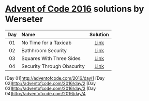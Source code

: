 [Advent of Code 2016](http://adventofcode.com) solutions by Werseter
========================

| Day | Name                                           | Solution                                     |
|:---:|:-----------------------------------------------|:--------------------------------------------:|
| 01  | No Time for a Taxicab                          | [Link](/Day%2001)                            |
| 02  | Bathhroom Security                             | [Link](/Day%2002)                            |
| 03  | Squares With Three Sides                       | [Link](/Day%2003)                            |
| 04  | Security Through Obscurity                     | [Link](/Day%2004)                            |

[Day 01]http://adventofcode.com/2016/day/1
[Day 02]http://adventofcode.com/2016/day/2
[Day 03]http://adventofcode.com/2016/day/3
[Day 04]http://adventofcode.com/2016/day/4
